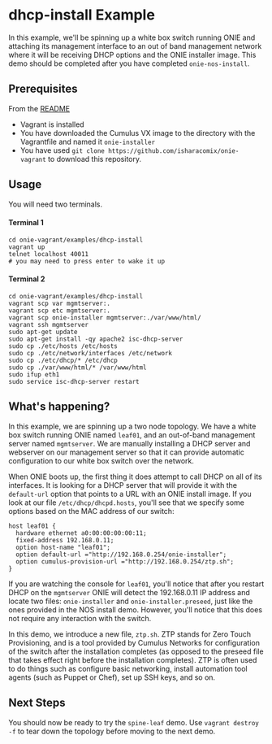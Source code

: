 dhcp-install Example
====================
In this example, we'll be spinning up a white box switch running ONIE and
attaching its management interface to an out of band management network where
it will be receiving DHCP options and the ONIE installer image.  This demo should
be completed after you have completed `onie-nos-install`.

Prerequisites
------------
From the [README](http://github.com/isharacomix/onie-vagrant)

  * Vagrant is installed
  * You have downloaded the Cumulus VX image to the directory with the Vagrantfile
    and named it `onie-installer`
  * You have used `git clone https://github.com/isharacomix/onie-vagrant` to
    download this repository.


Usage
-----
You will need two terminals.

#### Terminal 1
    cd onie-vagrant/examples/dhcp-install
    vagrant up
    telnet localhost 40011
    # you may need to press enter to wake it up

#### Terminal 2
    cd onie-vagrant/examples/dhcp-install
    vagrant scp var mgmtserver:.
    vagrant scp etc mgmtserver:.
    vagrant scp onie-installer mgmtserver:./var/www/html/
    vagrant ssh mgmtserver
    sudo apt-get update
    sudo apt-get install -qy apache2 isc-dhcp-server
    sudo cp ./etc/hosts /etc/hosts
    sudo cp ./etc/network/interfaces /etc/network
    sudo cp ./etc/dhcp/* /etc/dhcp
    sudo cp ./var/www/html/* /var/www/html
    sudo ifup eth1
    sudo service isc-dhcp-server restart


What's happening?
-----------------
In this example, we are spinning up a two node topology. We have a white box
switch running ONIE named `leaf01`, and an out-of-band management server named
`mgmtserver`. We are manually installing a DHCP server and webserver on our
management server so that it can provide automatic configuration to our white
box switch over the network.

When ONIE boots up, the first thing it does attempt to call DHCP on all of its
interfaces. It is looking for a DHCP server that will provide it with the
`default-url` option that points to a URL with an ONIE install image. If you
look at our file `/etc/dhcp/dhcpd.hosts`, you'll see that we specify some
options based on the MAC address of our switch:

    host leaf01 {
      hardware ethernet a0:00:00:00:00:11;
      fixed-address 192.168.0.11;
      option host-name "leaf01";
      option default-url ="http://192.168.0.254/onie-installer";
      option cumulus-provision-url ="http://192.168.0.254/ztp.sh";
    }

If you are watching the console for `leaf01`, you'll notice that after you
restart DHCP on the `mgmtserver` ONIE will detect the 192.168.0.11 IP address
and locate two files: `onie-installer` and `onie-installer.preseed`, just
like the ones provided in the NOS install demo. However, you'll notice that
this does not require any interaction with the switch.

In this demo, we introduce a new file, `ztp.sh`. ZTP stands for Zero Touch
Provisioning, and is a tool provided by Cumulus Networks for configuration of
the switch after the installation completes (as opposed to the preseed file
that takes effect right before the installation completes). ZTP is often used
to do things such as configure basic networking, install automation tool
agents (such as Puppet or Chef), set up SSH keys, and so on.

Next Steps
----------
You should now be ready to try the `spine-leaf` demo. Use `vagrant destroy -f`
to tear down the topology before moving to the next demo.
